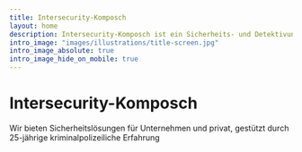 ```yaml
---
title: Intersecurity-Komposch
layout: home
description: Intersecurity-Komposch ist ein Sicherheits- und Detektivunternehmen mit Sitz in Kärnten. Wir kümmern uns um alle sicherheitsrelevanten Aufgaben von Bewachung bis zu Überwachung.
intro_image: "images/illustrations/title-screen.jpg"
intro_image_absolute: true
intro_image_hide_on_mobile: true
---
```


# Intersecurity-Komposch


Wir bieten Sicherheitslösungen für Unternehmen und privat, gestützt durch 25-jährige kriminalpolizeiliche Erfahrung
